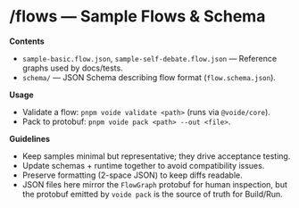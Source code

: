 # /flows — Sample Flows & Schema

**Contents**
- `sample-basic.flow.json`, `sample-self-debate.flow.json` — Reference graphs used
  by docs/tests.
- `schema/` — JSON Schema describing flow format (`flow.schema.json`).

**Usage**
- Validate a flow: `pnpm voide validate <path>` (runs via `@voide/core`).
- Pack to protobuf: `pnpm voide pack <path> --out <file>`.

**Guidelines**
- Keep samples minimal but representative; they drive acceptance testing.
- Update schemas + runtime together to avoid compatibility issues.
- Preserve formatting (2-space JSON) to keep diffs readable.
- JSON files here mirror the `FlowGraph` protobuf for human inspection, but the
  protobuf emitted by `voide pack` is the source of truth for Build/Run.
